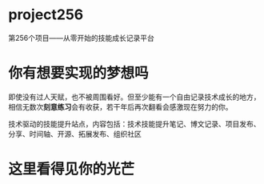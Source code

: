 # project256
第256个项目——从零开始的技能成长记录平台

# 你有想要实现的梦想吗

即使没有过人天赋，也不被周围看好。但至少能有一个自由记录技术成长的地方，相信无数次**刻意练习**会有收获，若干年后再次翻看会感激现在努力的你。

技术驱动的技能提升站点，内容包括：技术技能提升笔记、博文记录、项目发布、分享、时间轴、开源、拓展发布、组织社区

# 这里看得见你的光芒
